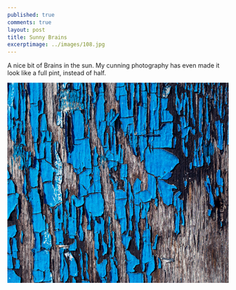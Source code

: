 ```yaml
---
published: true
comments: true
layout: post
title: Sunny Brains
excerptimage: ../images/108.jpg
---
```


A nice bit of Brains in the sun. My cunning photography has even made it look like a full pint, instead of half. 

[![Image 108/365	25mm	f/3.2	ISO200	1/2000](../images/108.jpg)](https://www.flickr.com/photos/tmadhavan/16631562203/)